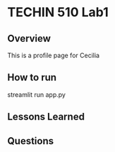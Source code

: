 # TECHIN 510 Lab1

## Overview

This is a profile page for Cecilia

## How to run

streamlit run app.py

## Lessons Learned

## Questions